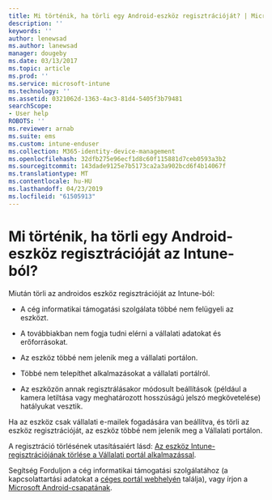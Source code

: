 ```yaml
---
title: Mi történik, ha törli egy Android-eszköz regisztrációját? | Microsoft Docs
description: ''
keywords: ''
author: lenewsad
ms.author: lanewsad
manager: dougeby
ms.date: 03/13/2017
ms.topic: article
ms.prod: ''
ms.service: microsoft-intune
ms.technology: ''
ms.assetid: 0321062d-1363-4ac3-81d4-5405f3b79481
searchScope:
- User help
ROBOTS: ''
ms.reviewer: arnab
ms.suite: ems
ms.custom: intune-enduser
ms.collection: M365-identity-device-management
ms.openlocfilehash: 32dfb275e96ecf1d8c60f115881d7ceb0593a3b2
ms.sourcegitcommit: 143dade9125e7b5173ca2a3a902bcd6f4b14067f
ms.translationtype: MT
ms.contentlocale: hu-HU
ms.lasthandoff: 04/23/2019
ms.locfileid: "61505913"
---
```

# <a name="what-happens-if-you-unenroll-your-android-device-from-intune"></a>Mi történik, ha törli egy Android-eszköz regisztrációját az Intune-ból?

Miután törli az androidos eszköz regisztrációját az Intune-ból:

-   A cég informatikai támogatási szolgálata többé nem felügyeli az eszközt.

-   A továbbiakban nem fogja tudni elérni a vállalati adatokat és erőforrásokat.

-   Az eszköz többé nem jelenik meg a vállalati portálon.

-   Többé nem telepíthet alkalmazásokat a vállalati portálról.

-   Az eszközön annak regisztrálásakor módosult beállítások (például a kamera letiltása vagy meghatározott hosszúságú jelszó megkövetelése) hatályukat vesztik.

Ha az eszköz csak vállalati e-mailek fogadására van beállítva, és törli az eszköz regisztrációját, az eszköz többé nem jelenik meg a Vállalati portálon.

A regisztráció törlésének utasításaiért lásd: [Az eszköz Intune-regisztrációjának törlése a Vállalati portál alkalmazással](unenroll-your-device-from-intune-android.md).

Segítség Forduljon a cég informatikai támogatási szolgálatához (a kapcsolattartási adatokat a [céges portál webhelyén](https://go.microsoft.com/fwlink/?linkid=2010980) találja), vagy írjon a <a href="mailto:wintunedroidfbk@microsoft.com?subject=I have questions about unenrolling my Android device&body=Describe the issue you're experiencing here.">Microsoft Android-csapatának</a>.
